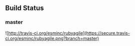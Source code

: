 ## Build Status
### master
![http://travis-ci.org/esminc/rubyagile](https://secure.travis-ci.org/esminc/rubyagile.png?branch=master)
